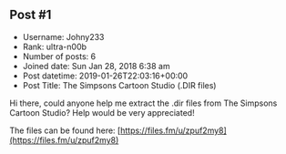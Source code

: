 ## Post #1
- Username: Johny233
- Rank: ultra-n00b
- Number of posts: 6
- Joined date: Sun Jan 28, 2018 6:38 am
- Post datetime: 2019-01-26T22:03:16+00:00
- Post Title: The Simpsons Cartoon Studio (.DIR files)

Hi there, could anyone help me extract the .dir files from The Simpsons Cartoon Studio?  Help would be very appreciated!

The files can be found here: [https://files.fm/u/zpuf2my8](https://files.fm/u/zpuf2my8)
